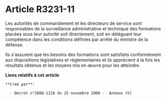 # Article R3231-11

Les autorités de commandement et les directeurs de service sont responsables de la surveillance administrative et technique
des formations placées sous leur autorité soit directement, soit en déléguant leur compétence dans les conditions définies
par arrêté du ministre de la défense.

Ils s'assurent que les besoins des formations sont satisfaits conformément aux dispositions législatives et réglementaires et
ils apprécient à la fois les résultats obtenus et les moyens mis en œuvre pour les atteindre.

**Liens relatifs à cet article**

	**Créé par**:

	  - Décret n°2008-1218 du 25 novembre 2008 -  Annexe (V)
